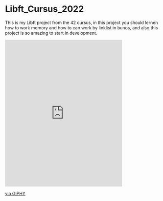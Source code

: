 # Libft_Cursus_2022
This is my Libft project from the 42 cursus, in this project you should lernen how to work memory and how to can work by linklist in bunos, and also this project is so amazing to start in development.
<iframe src="https://giphy.com/embed/M9gbBd9nbDrOTu1Mqx" width="382" height="480" frameBorder="0" class="giphy-embed" allowFullScreen></iframe><p><a href="https://giphy.com/gifs/hacktiv8-coding-codingfromhome-fromhome-M9gbBd9nbDrOTu1Mqx">via GIPHY</a></p>
